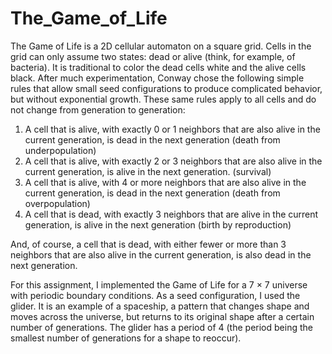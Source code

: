 # The_Game_of_Life


The Game of Life is a 2D cellular automaton on a square grid. Cells in the grid can only assume two states: dead or alive (think, for example, of bacteria). It is traditional to color the dead cells white and the alive cells black. After much experimentation, Conway chose the following simple rules that allow small seed configurations to produce complicated behavior, but without exponential growth. These same rules apply to all cells and do not change from generation to generation:
1. A cell that is alive, with exactly 0 or 1 neighbors that are also alive in the current generation, is dead in the next generation (death from underpopulation)
2. A cell that is alive, with exactly 2 or 3 neighbors that are also alive in the current generation, is alive in the next generation. (survival)
3. A cell that is alive, with 4 or more neighbors that are also alive in the current generation, is dead in the next generation (death from overpopulation)
4. A cell that is dead, with exactly 3 neighbors that are alive in the current generation, is alive in the next generation (birth by reproduction)


And, of course, a cell that is dead, with either fewer or more than 3 neighbors that are also alive in the current generation, is also dead in the next generation.



For this assignment, I implemented the Game of Life for a 7 × 7 universe with periodic boundary conditions. As a seed configuration, I used the glider. It is an example of a spaceship, a pattern that changes shape and moves across the universe, but returns to its original shape after a certain number of generations. The glider has a period of 4 (the period being the smallest number of generations for a shape to reoccur). 

